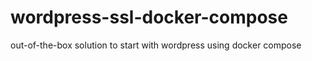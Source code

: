 # wordpress-ssl-docker-compose
out-of-the-box solution to start with wordpress using docker compose
